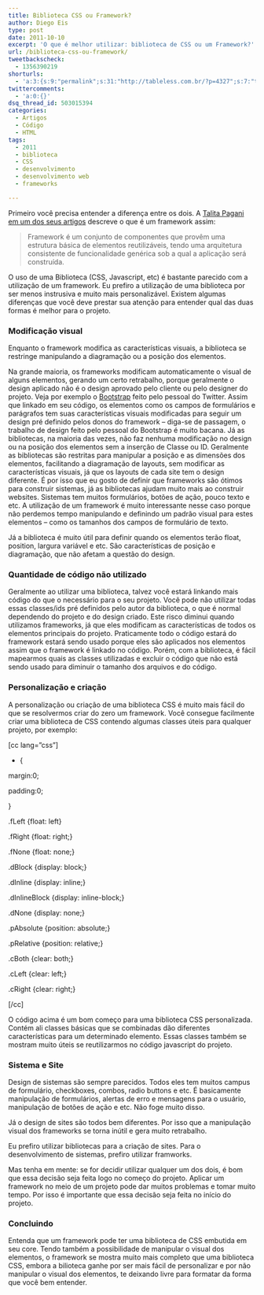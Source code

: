 ```yaml
---
title: Biblioteca CSS ou Framework?
author: Diego Eis
type: post
date: 2011-10-10
excerpt: 'O que é melhor utilizar: biblioteca de CSS ou um Framework?'
url: /biblioteca-css-ou-framework/
tweetbackscheck:
  - 1356390219
shorturls:
  - 'a:3:{s:9:"permalink";s:31:"http://tableless.com.br/?p=4327";s:7:"tinyurl";s:26:"http://tinyurl.com/3atpckk";s:4:"isgd";s:19:"http://is.gd/bT0wGW";}'
twittercomments:
  - 'a:0:{}'
dsq_thread_id: 503015394
categories:
  - Artigos
  - Código
  - HTML
tags:
  - 2011
  - biblioteca
  - CSS
  - desenvolvimento
  - desenvolvimento web
  - frameworks

---
```

Primeiro você precisa entender a diferença entre os dois. A [Talita Pagani][1] [em um dos seus artigos][2] descreve o que é um framework assim:

> Framework é um conjunto de componentes que provêm uma estrutura básica de elementos reutilizáveis, tendo uma arquitetura consistente de funcionalidade genérica sob a qual a aplicação será construída.

O uso de uma Biblioteca (CSS, Javascript, etc) é bastante parecido com a utilização de um framework. Eu prefiro a utilização de uma biblioteca por ser menos instrusiva e muito mais personalizável. Existem algumas diferenças que você deve prestar sua atenção para entender qual das duas formas é melhor para o projeto. 

### Modificação visual

Enquanto o framework modifica as características visuais, a biblioteca se restringe manipulando a diagramação ou a posição dos elementos. 

Na grande maioria, os frameworks modificam automaticamente o visual de alguns elementos, gerando um certo retrabalho, porque geralmente o design aplicado não é o design aprovado pelo cliente ou pelo designer do projeto. Veja por exemplo o [Bootstrap][3] feito pelo pessoal do Twitter. Assim que linkado em seu código, os elementos como os campos de formulários e parágrafos tem suas características visuais modificadas para seguir um design pré definido pelos donos do framework &#8211; diga-se de passagem, o trabalho de design feito pelo pessoal do Bootstrap é muito bacana. Já as bibliotecas, na maioria das vezes, não faz nenhuma modificação no design ou na posição dos elementos sem a inserção de Classe ou ID. Geralmente as bibliotecas são restritas para manipular a posição e as dimensões dos elementos, facilitando a diagramação de layouts, sem modificar as características visuais, já que os layouts de cada site tem o design diferente. É por isso que eu gosto de definir que frameworks são ótimos para construir sistemas, já as bibliotecas ajudam muito mais ao construir websites. Sistemas tem muitos formulários, botões de ação, pouco texto e etc. A utilização de um framework é muito interessante nesse caso porque não perdemos tempo manipulando e definindo um padrão visual para estes elementos &#8211; como os tamanhos dos campos de formulário de texto.

Já a biblioteca é muito útil para definir quando os elementos terão float, position, largura variável e etc. São características de posição e diagramação, que não afetam a questão do design. 

### Quantidade de código não utilizado

Geralmente ao utilizar uma biblioteca, talvez você estará linkando mais código do que o necessário para o seu projeto. Você pode não utilizar todas essas classes/ids pré definidos pelo autor da biblioteca, o que é normal dependendo do projeto e do design criado. Este risco diminui quando utilizamos frameworks, já que eles modificam as características de todos os elementos principais do projeto. Praticamente todo o código estará do framework estará sendo usado porque eles são aplicados nos elementos assim que o framework é linkado no código. Porém, com a biblioteca, é fácil mapearmos quais as classes utilizadas e excluir o código que não está sendo usado para diminuir o tamanho dos arquivos e do código.

### Personalização e criação

A personalização ou criação de uma biblioteca CSS é muito mais fácil do que se resolvermos criar do zero um framework. Você consegue facilmente criar uma biblioteca de CSS contendo algumas classes úteis para qualquer projeto, por exemplo:
  
[cc lang=&#8221;css&#8221;]
  
* {
    
margin:0;
    
padding:0;
  
}

.fLeft {float: left}
  
.fRight {float: right;}
  
.fNone {float: none;}

.dBlock {display: block;}
  
.dInline {display: inline;}
  
.dInlineBlock {display: inline-block;}
  
.dNone {display: none;}

.pAbsolute {position: absolute;}
  
.pRelative {position: relative;}

.cBoth {clear: both;}
  
.cLeft {clear: left;}
  
.cRight {clear: right;}
  
[/cc]

O código acima é um bom começo para uma biblioteca CSS personalizada. Contém ali classes básicas que se combinadas dão diferentes características para um determinado elemento. Essas classes também se mostram muito úteis se reutilizarmos no código javascript do projeto.

### Sistema e Site

Design de sistemas são sempre parecidos. Todos eles tem muitos campus de formulário, checkboxes, combos, radio buttons e etc. É basicamente manipulação de formulários, alertas de erro e mensagens para o usuário, manipulação de botões de ação e etc. Não foge muito disso.
  
Já o design de sites são todos bem diferentes. Por isso que a manipulação visual dos frameworks se torna inútil e gera muito retrabalho. 

Eu prefiro utilizar bibliotecas para a criação de sites. Para o desenvolvimento de sistemas, prefiro utilizar framworks.

Mas tenha em mente: se for decidir utilizar qualquer um dos dois, é bom que essa decisão seja feita logo no começo do projeto. Aplicar um framework no meio de um projeto pode dar muitos problemas e tomar muito tempo. Por isso é importante que essa decisão seja feita no início do projeto.

### Concluindo

Entenda que um framework pode ter uma biblioteca de CSS embutida em seu core. Tendo também a possibilidade de manipular o visual dos elementos, o framework se mostra muito mais completo que uma biblioteca CSS, embora a bilioteca ganhe por ser mais fácil de personalizar e por não manipular o visual dos elementos, te deixando livre para formatar da forma que você bem entender.

 [1]: http://tableless.com.br/?author=8
 [2]: http://bit.ly/qbkeRb
 [3]: http://twitter.github.com/bootstrap/